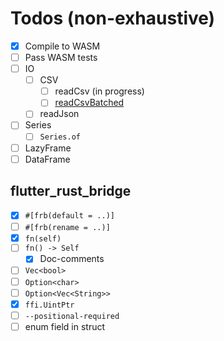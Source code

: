 # Todos (non-exhaustive)

- [x] Compile to WASM
- [ ] Pass WASM tests
- [ ] IO
  - [ ] CSV
    - [ ] readCsv (in progress)
    - [ ] [readCsvBatched](https://pola-rs.github.io/polars/py-polars/html/reference/api/polars.read_csv_batched.html#polars.read_csv_batched)
  - [ ] readJson
- [ ] Series
  - [ ] `Series.of`
- [ ] LazyFrame
- [ ] DataFrame

## flutter_rust_bridge

- [x] `#[frb(default = ..)]`
- [ ] `#[frb(rename = ..)]`
- [x] `fn(self)`
- [ ] `fn() -> Self`
  - [x] Doc-comments
- [ ] `Vec<bool>`
- [ ] `Option<char>`
- [ ] `Option<Vec<String>>`
- [x] `ffi.UintPtr`
- [ ] `--positional-required`
- [ ] enum field in struct